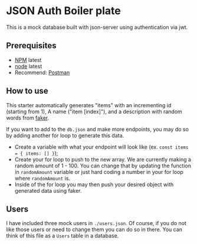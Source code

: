 # JSON Auth Boiler plate

This is a mock database built with json-server using authentication via jwt.

## Prerequisites

- [NPM](https://www.npmjs.com/get-npm) latest
- [node](https://nodejs.org/en/) latest
- Recommend: [Postman](https://www.getpostman.com/)

## How to use

This starter automatically generates "items" with an incrementing id (starting from 1), A name ("item [index]"),
and a description with random words from [faker](https://www.npmjs.com/package/faker).

If you want to add to the `db.json` and make more endpoints, you may do so by adding another for loop to generate this data.

- Create a variable with what your endpoint will look like (ex. `const items = { items: [] }`);
- Create your for loop to push to the new array. We are currently making a random amount of 1 - 100. You can change that by updating the function in `randomAmount` variable or just hard coding a number in your for loop where `randomAmount` is.
- Inside of the for loop you may then push your desired object with generated data using faker.

## Users

I have included three mock users in `./users.json`. Of course, if you do not like those users or need to change them you can do so in there. You can think of this file as a `Users` table in a database.

